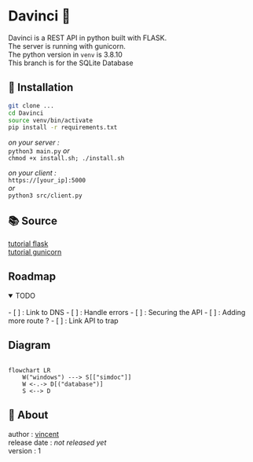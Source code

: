 # Davinci 🐝

Davinci is a REST API in python built with FLASK.  
The server is running with gunicorn.  
The python version in `venv` is 3.8.10  
This branch is for the SQLite Database

## 🔧  Installation  

```sh 
git clone ... 
cd Davinci 
source venv/bin/activate
pip install -r requirements.txt
```

*on your server :*    
`python3 main.py` 
*or*   
`chmod +x install.sh; ./install.sh`  

*on your client :*   
`https://[your_ip]:5000`   
*or*   
`python3 src/client.py`  


## 📚 Source 

[tutorial flask](https://www.youtube.com/watch?v=GMppyAPbLYk&ab_channel=TechWithTim)   
[tutorial gunicorn](https://www.digitalocean.com/community/tutorials/how-to-serve-flask-applications-with-gunicorn-and-nginx-on-ubuntu-20-04-fr)   



## Roadmap  

<details open>
	<summary>TODO</summary>
	<br>
	- [ ] : Link to DNS 
	- [ ] : Handle errors 
	- [ ] : Securing the API 
	- [ ] : Adding more route ? 
	- [ ] : Link API to trap  
</details>

## Diagram    

```mermaid

flowchart LR 
	W("windows") ---> S[["simdoc"]]  
	W <-.-> D[("database")] 
	S <--> D 
``` 


## 👤 About  


author : [vincent](https://www.github.com/Vincent-vst)   
release date : *not released yet*    
version : 1   


